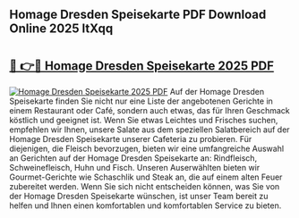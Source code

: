 ## Homage Dresden Speisekarte PDF Download Online 2025 ltXqq

# <h2><a href="http://gc8z8o4.nevu.top/?p=Homage+Dresden+Speisekarte">🔗 👉🔴 Homage Dresden Speisekarte 2025 PDF</a></h2>

[![Homage Dresden Speisekarte 2025 PDF](https://i.imgur.com/dBaPXMq.png)](http://gc8z8o4.nevu.top/?p=Homage+Dresden+Speisekarte)
Auf der Homage Dresden Speisekarte finden Sie nicht nur eine Liste der angebotenen Gerichte in einem Restaurant oder Café, sondern auch etwas, das für Ihren Geschmack köstlich und geeignet ist. Wenn Sie etwas Leichtes und Frisches suchen, empfehlen wir Ihnen, unsere Salate aus dem speziellen Salatbereich auf der Homage Dresden Speisekarte unserer Cafeteria zu probieren. Für diejenigen, die Fleisch bevorzugen, bieten wir eine umfangreiche Auswahl an Gerichten auf der Homage Dresden Speisekarte an: Rindfleisch, Schweinefleisch, Huhn und Fisch. Unseren Auserwählten bieten wir Gourmet-Gerichte wie Schaschlik und Steak an, die auf einem alten Feuer zubereitet werden. Wenn Sie sich nicht entscheiden können, was Sie von der Homage Dresden Speisekarte wünschen, ist unser Team bereit zu helfen und Ihnen einen komfortablen und komfortablen Service zu bieten.
